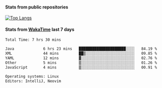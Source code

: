 #### Stats from public repositories

[![Top Langs](https://github-readme-stats.vercel.app/api/top-langs/?username=hyoghurt&layout=compact&exclude_repo=multiserver,docker_compose&langs_count=6)](https://github.com/anuraghazra/github-readme-stats)

#### Stats from [WakaTime](https://wakatime.com/@hyoghurt) last 7 days
<!--START_SECTION:waka-->

```txt
Total Time: 7 hrs 30 mins

Java             6 hrs 23 mins   █████████████████████░░░░   84.19 %
XML              44 mins         ██▒░░░░░░░░░░░░░░░░░░░░░░   09.85 %
YAML             12 mins         ▓░░░░░░░░░░░░░░░░░░░░░░░░   02.76 %
Other            5 mins          ▒░░░░░░░░░░░░░░░░░░░░░░░░   01.26 %
JavaScript       4 mins          ▒░░░░░░░░░░░░░░░░░░░░░░░░   00.91 %

Operating systems: Linux
Editors: IntelliJ, Neovim
```

<!--END_SECTION:waka-->
